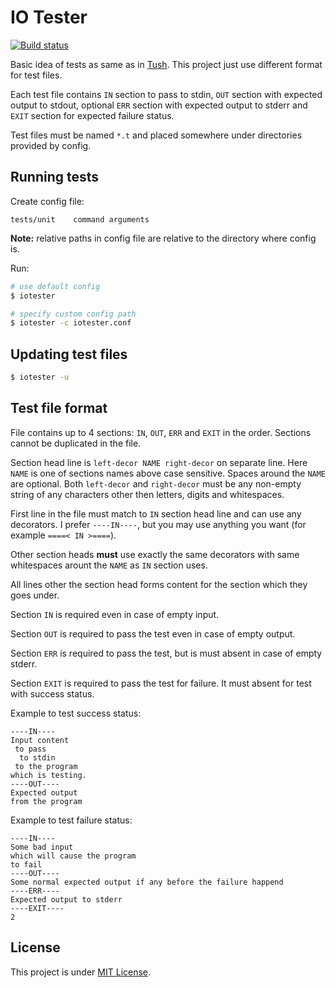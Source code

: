 IO Tester
=========

[![Build status](https://travis-ci.org/Vovan-VE/iotester.svg)](https://travis-ci.org/Vovan-VE/iotester)

Basic idea of tests as same as in [Tush][]. This project just use different
format for test files.

Each test file contains `IN` section to pass to stdin, `OUT` section with
expected output to stdout, optional `ERR` section with expected output to stderr
and `EXIT` section for expected failure status.

Test files must be named `*.t` and placed somewhere under directories provided
by config.


Running tests
-------------

Create config file:

```
tests/unit    command arguments
```

**Note:** relative paths in config file are relative to the directory where
config is.

Run:

```sh
# use default config
$ iotester

# specify custom config path
$ iotester -c iotester.conf
```


Updating test files
-------------------

```sh
$ iotester -u
```


Test file format
----------------

File contains up to 4 sections: `IN`, `OUT`, `ERR` and `EXIT` in the order.
Sections cannot be duplicated in the file.

Section head line is `left-decor NAME right-decor` on separate line. Here `NAME`
is one of sections names above case sensitive. Spaces around the `NAME` are
optional. Both `left-decor` and `right-decor` must be any non-empty string of
any characters other then letters, digits and whitespaces.

First line in the file must match to `IN` section head line and can use any
decorators. I prefer `----IN----`, but you may use anything you want (for
example `====< IN >====`).

Other section heads **must** use exactly the same decorators with same
whitespaces arount the `NAME` as `IN` section uses.

All lines other the section head forms content for the section which they goes
under.

Section `IN` is required even in case of empty input.

Section `OUT` is required to pass the test even in case of empty output.

Section `ERR` is required to pass the test, but is must absent in case of empty
stderr.

Section `EXIT` is required to pass the test for failure. It must absent for test
with success status.

Example to test success status:

```
----IN----
Input content
 to pass
  to stdin
 to the program
which is testing.
----OUT----
Expected output
from the program
```

Example to test failure status:

```
----IN----
Some bad input
which will cause the program
to fail
----OUT----
Some normal expected output if any before the failure happend
----ERR----
Expected output to stderr
----EXIT----
2
```


License
-------

This project is under [MIT License][mit].


[mit]: https://opensource.org/licenses/MIT
[Tush]: https://github.com/darius/tush
